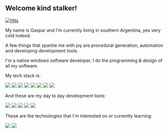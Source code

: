 ## Welcome kind stalker!

[![Hits](https://hits.seeyoufarm.com/api/count/incr/badge.svg?url=https%3A%2F%2Fgithub.com%2FTilation%2FTilation&count_bg=%2379C83D&title_bg=%23555555&icon=github.svg&icon_color=%23E7E7E7&title=Stalked&edge_flat=false)](https://hits.seeyoufarm.com)

My name is Gaspar and I'm currently living in southern Argentina, yes very cold indeed.

A few things that sparkle me with joy are procedural generation, automation and developing development tools.

I'm a native windows software developer, I do the programming & design of all my software.

My tech stack is:

![](https://img.shields.io/badge/C%23-blueviolet?style=for-the-badge&logo=c-sharp&logoColor=white)
![](https://img.shields.io/badge/.NET_Framework-blueviolet?style=for-the-badge&logo=.net&logoColor=white)
![](https://img.shields.io/badge/Unity-000000?style=for-the-badge&logo=unity&logoColor=white)
![](https://img.shields.io/badge/Markdown-000000?style=flat-square&logo=markdown&logoColor=white)
![](https://img.shields.io/badge/C%2B%2B-00599C?style=flat-square&logo=c%2B%2B&logoColor=white)
![](https://img.shields.io/badge/C-00599C?style=flat-square&logo=c&logoColor=white)
![](https://img.shields.io/badge/Ruby-CC342D?style=flat-square&logo=ruby&logoColor=white)
![](https://img.shields.io/badge/Python-3776AB?style=flat-square&logo=python&logoColor=white)

And these are my day to day development tools:

![](https://img.shields.io/badge/GitHub-100000?style=for-the-badge&logo=github&logoColor=white)
![](https://img.shields.io/badge/Visual_Studio-5C2D91?style=for-the-badge&logo=visual%20studio&logoColor=white)
![](https://img.shields.io/badge/replit-667881?style=for-the-badge&logo=replit&logoColor=white)
![](https://img.shields.io/badge/Azure_Pipelines-0089D6?style=for-the-badge&logo=azure-pipelines&logoColor=white)
![](https://img.shields.io/badge/Trello-0052CC?style=for-the-badge&logo=trello&logoColor=white)

These are the technologies that I'm interested on or currently learning:

![](https://img.shields.io/badge/Blazor-blueviolet?style=for-the-badge&logo=BLAZOR&logoColor=white)
![](https://img.shields.io/badge/Docker-0052CC?style=for-the-badge&logo=docker&logoColor=white)


<!---
Tilation/Tilation is a ✨ special ✨ repository because its `README.md` (this file) appears on your GitHub profile.
You can click the Preview link to take a look at your changes.
--->
